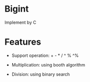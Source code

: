 # Bigint

Implement by C

# Features

* Support operation: + - * / ^ % ^%

* Multiplication: using booth algorithm

* Division: using binary search
